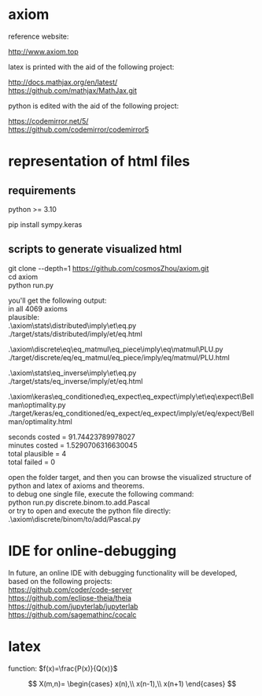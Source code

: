 # axiom

reference website:

http://www.axiom.top

latex is printed with the aid of the following project:

http://docs.mathjax.org/en/latest/  
https://github.com/mathjax/MathJax.git  

python is edited with the aid of the following project:

https://codemirror.net/5/  
https://github.com/codemirror/codemirror5  


# representation of html files
## requirements
python >= 3.10

pip install sympy.keras
## scripts to generate visualized html
git clone --depth=1 https://github.com/cosmosZhou/axiom.git  
cd axiom  
python run.py  

you'll get the following output:   
in all 4069 axioms  
plausible:  
.\axiom\stats\distributed\imply\et\eq.py  
./target/stats/distributed/imply/et/eq.html  

.\axiom\discrete\eq\eq_matmul\eq_piece\imply\eq\matmul\PLU.py  
./target/discrete/eq/eq_matmul/eq_piece/imply/eq/matmul/PLU.html  

.\axiom\stats\eq_inverse\imply\et\eq.py  
./target/stats/eq_inverse/imply/et/eq.html  

.\axiom\keras\eq_conditioned\eq_expect\eq_expect\imply\et\eq\expect\Bellman\optimality.py  
./target/keras/eq_conditioned/eq_expect/eq_expect/imply/et/eq/expect/Bellman/optimality.html  

seconds costed = 91.74423789978027  
minutes costed = 1.5290706316630045  
total plausible = 4  
total failed    = 0  


open the folder target, and then you can browse the visualized structure of python and latex of axioms and theorems.  
to debug one single file, execute the following command:  
python run.py discrete.binom.to.add.Pascal  
or try to open and execute the python file directly:   
.\axiom\discrete/binom/to/add/Pascal.py  


# IDE for online-debugging
In future, an online IDE with debugging functionality will be developed, based on the following projects:  
https://github.com/coder/code-server  
https://github.com/eclipse-theia/theia  
https://github.com/jupyterlab/jupyterlab  
https://github.com/sagemathinc/cocalc  

# latex
function: $f(x)=\frac{P(x)}{Q(x)}$


$$
X(m,n)=
\begin{cases}
x(n),\\
x(n-1),\\
x(n+1)
\end{cases}
$$